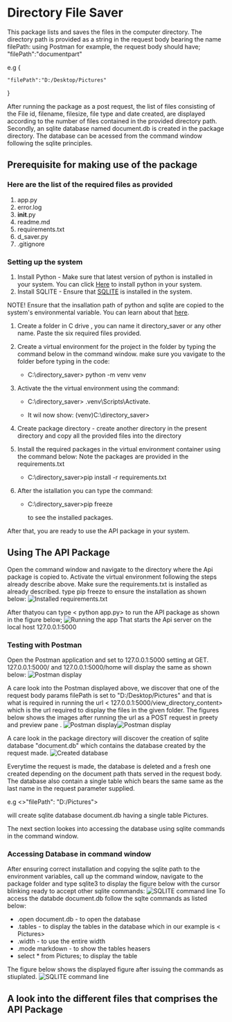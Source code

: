 # Directory File Saver
This package lists and saves the files in the computer directory. The directory path is provided as a string in the request body bearing the name filePath: using Postman for example, the request body should have; "filePath":"documentpart"

e.g {

    "filePath":"D:/Desktop/Pictures"
} 

After running the package as a post request, the list of files consisting of the File id, filename, filesize, file type and date created, are displayed according to the number of files contained in the provided directory path. Secondly, an sqlite database named document.db is created in the package directory. The database can be acessed from the command window following the sqlite principles.
## Prerequisite for making use of the package
### Here are the list of the required files as provided
1. app.py
2. error.log
3. __init__.py
4. readme.md
5. requirements.txt
6. d_saver.py
1. .gitignore
### Setting up the system
1. Install Python - Make sure that latest version of python is installed in your system. You can click [Here](https://www.python.org/downloads/) to install python in your system.
1. Install SQLITE - Ensure that [SQLITE](https://www.mysql.com/downloads/ "Click to download MYSQL") is installed in the system. 

NOTE! Ensure that the insallation path of python and sqlite  are copied to the system's environmental variable. You can learn about that [here](https://www3.ntu.edu.sg/home/ehchua/programming/howto/Environment_Variables.html).

1. Create a folder in C drive , you can name it directory_saver or any other name. Paste the six required files provided.
1. Create a virtual environment for the project in the folder by typing the command below in the command window. make sure you vavigate to the folder before typing in the code:
    * C:\directory_saver> python -m venv venv
1. Activate the the virtual environment using the command:
    * C:\directory_saver> .venv\Scripts\Activate.

    * It wil now show: (venv)C:\directory_saver>
1. Create package directory - create another directory in the present directory and copy all the provided files into the directory
1. Install the required packages in the virtual environment container using the  command below: Note the packages are provided in the requirements.txt
    * C:\directory_saver>pip install -r requirements.txt
1. After the istallation you can type the command:

    * C:\directory_saver>pip freeze

        to see the installed packages.

After that, you are ready to use the API package in your system.
## Using The API Package
Open the command window and navigate to the directory where the Api package is copied to. Activate the virtual environment following the steps already describe above. Make sure the requirements.txt is installed as already described. type pip freeze to ensure the installation as shown below:
![Installed requirements.txt](images\pip_freeze.png)

After thatyou can type < python app.py> to run the API package as shown in the figure below;
![Running the app](images\apprun.png)
That starts the Api server on the local host 127.0.0.1:5000

### Testing with Postman
Open the Postman application and set to 127.0.0.1:5000 setting at GET. 127.0.0.1:5000/ and 127.0.0.1:5000/home will display the same as shown below: ![Postman display](images\post1.png)

A care look into the Postman displayed above, we discover that one of the request body params filePath is set to "D:/Desktop/Pictures" and that is what is required in running the url < 127.0.0.1:5000/view_directory_content>
which is the url required to display the files in the given folder.
The figures below shows the images after running the url as a POST request in preety and preview pane . ![Postman display](images\post2.png)![Postman display](images\post3.png)

A care look in the package directory will discover the creation of sqlite database "document.db" which contains the database created by the request made.
![Created database](images\post4.png)

 Everytime the request is made, the database is deleted and a fresh one created depending on the document path thats served in the request body. The database also contain a single table which bears the same same as the last name in the request parameter supplied. 

e.g <>"filePath": "D:/Pictures">

will create sqlite database document.db having a single table Pictures.

The next section lookes into accessing the database using sqlite commands in the command window.
### Accessing Database in command window
After ensuring correct installation and copying the sqlite path to the environment variables, call up the command window, navigate to the package folder and type sqlite3 to display the figure below with the cursor blinking ready to accept other sqlite commands: ![SQLITE command line](images\post5.png)
To access the databde document.db follow the sqlte commands as listed below:
* .open document.db - to open the database
* .tables - to display the tables in the database which in our example is < Pictures>
* .width - to use the entire width
* .mode markdown - to show the tables heasers
* select * from Pictures; to display the table 

The figure below shows the displayed figure after issuing the commands as stiuplated.
![SQLITE command line](images\post6.png)
## A look into the different files that comprises the API Package